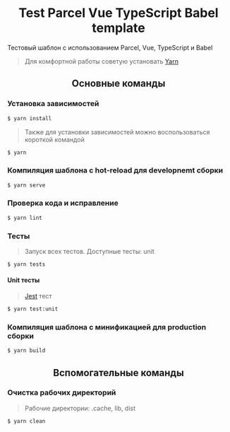 <h1 align="center">Test Parcel Vue TypeScript Babel template</h1>

Тестовый шаблон с использованием Parcel, Vue, TypeScript и Babel

> Для комфортной работы советую установать <a href="https://yarnpkg.com/">Yarn</a>

<h2 align="center">Основные команды</h2>

### Установка зависимостей

```bash
$ yarn install
```
> Также для установки зависимостей можно воспользоваться короткой командой

```bash
$ yarn
```

### Компиляция шаблона с hot-reload для developnemt сборки

```bash
$ yarn serve
```

### Проверка кода и исправление

```bash
$ yarn lint
```

### Тесты

> Запуск всех тестов. Доступные тесты: unit

```bash
$ yarn tests
```

#### Unit тесты

> <a href="https://jestjs.io/">Jest</a> тест

```bash
$ yarn test:unit
```

### Компиляция шаблона с минификацией для production сборки

```bash
$ yarn build
```

<h2 align="center">Вспомогательные команды</h2>

### Очистка рабочих директорий

> Рабочие директории: .cache, lib, dist

```bash
$ yarn clean
```
